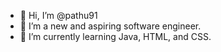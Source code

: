 - 👋 Hi, I’m @pathu91
- 👀 I’m a new and aspiring software engineer.
- 🌱 I’m currently learning Java, HTML, and CSS.

<!---
pathu91/pathu91 is a ✨ special ✨ repository because its `README.md` (this file) appears on your GitHub profile.
You can click the Preview link to take a look at your changes.
--->
